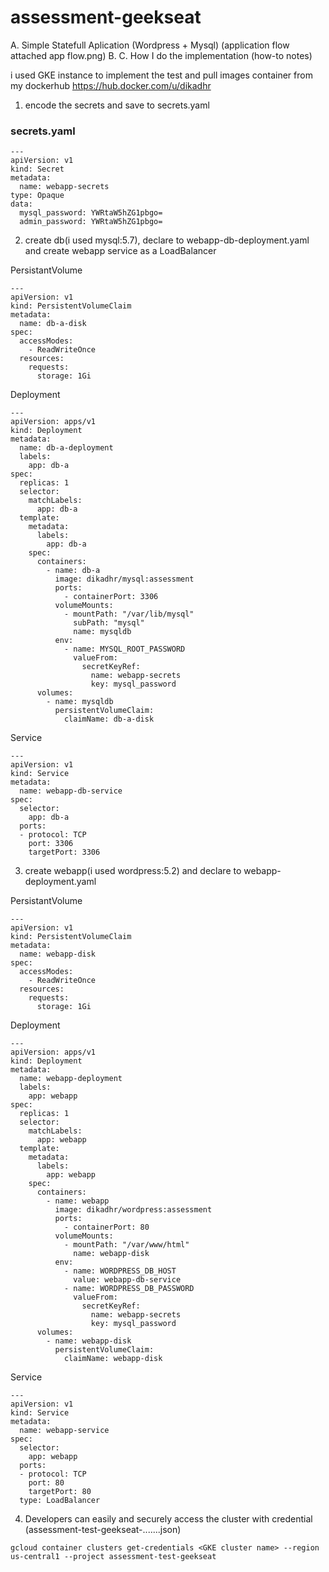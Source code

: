 # assessment-geekseat
A. Simple Statefull Aplication (Wordpress + Mysql) (application flow attached app flow.png)
B. 
C. How I do the implementation (how-to notes)

i used GKE instance to implement the test and pull images container from my dockerhub https://hub.docker.com/u/dikadhr
1. encode the secrets and save to secrets.yaml
### secrets.yaml
```
---
apiVersion: v1
kind: Secret
metadata:
  name: webapp-secrets
type: Opaque
data:
  mysql_password: YWRtaW5hZG1pbgo=
  admin_password: YWRtaW5hZG1pbgo=

```
2. create db(i used mysql:5.7), declare to webapp-db-deployment.yaml and create webapp service as a LoadBalancer

PersistantVolume
```
---
apiVersion: v1
kind: PersistentVolumeClaim
metadata:
  name: db-a-disk
spec:
  accessModes:
    - ReadWriteOnce
  resources:
    requests:
      storage: 1Gi

```
Deployment
```
---
apiVersion: apps/v1
kind: Deployment
metadata:
  name: db-a-deployment
  labels:
    app: db-a
spec:
  replicas: 1
  selector:
    matchLabels:
      app: db-a
  template:
    metadata:
      labels:
        app: db-a
    spec:
      containers:
        - name: db-a
          image: dikadhr/mysql:assessment
          ports:
            - containerPort: 3306
          volumeMounts:
            - mountPath: "/var/lib/mysql"
              subPath: "mysql"
              name: mysqldb
          env:
            - name: MYSQL_ROOT_PASSWORD
              valueFrom:
                secretKeyRef:
                  name: webapp-secrets
                  key: mysql_password
      volumes:
        - name: mysqldb
          persistentVolumeClaim:
            claimName: db-a-disk

```
Service
```
---
apiVersion: v1
kind: Service
metadata:
  name: webapp-db-service
spec:
  selector:
    app: db-a
  ports:
  - protocol: TCP
    port: 3306
    targetPort: 3306

```
3. create webapp(i used wordpress:5.2) and declare to webapp-deployment.yaml

PersistantVolume
```
---
apiVersion: v1
kind: PersistentVolumeClaim
metadata:
  name: webapp-disk
spec:
  accessModes:
    - ReadWriteOnce
  resources:
    requests:
      storage: 1Gi

```
Deployment
```
---
apiVersion: apps/v1
kind: Deployment
metadata:
  name: webapp-deployment
  labels:
    app: webapp
spec:
  replicas: 1
  selector:
    matchLabels:
      app: webapp
  template:
    metadata:
      labels:
        app: webapp
    spec:
      containers:
        - name: webapp
          image: dikadhr/wordpress:assessment
          ports:
            - containerPort: 80
          volumeMounts:
            - mountPath: "/var/www/html"
              name: webapp-disk
          env:
            - name: WORDPRESS_DB_HOST
              value: webapp-db-service
            - name: WORDPRESS_DB_PASSWORD
              valueFrom:
                secretKeyRef:
                  name: webapp-secrets
                  key: mysql_password
      volumes:
        - name: webapp-disk
          persistentVolumeClaim:
            claimName: webapp-disk

```
Service
```
---
apiVersion: v1
kind: Service
metadata:
  name: webapp-service
spec:
  selector:
    app: webapp
  ports:
  - protocol: TCP
    port: 80
    targetPort: 80
  type: LoadBalancer

```
4. Developers can easily and securely access the cluster with credential (assessment-test-geekseat-.......json)
```
gcloud container clusters get-credentials <GKE cluster name> --region us-central1 --project assessment-test-geekseat

```
